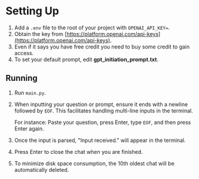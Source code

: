 # Setting Up

1. Add a `.env` file to the root of your project with `OPENAI_API_KEY=`.
2. Obtain the key from [https://platform.openai.com/api-keys](https://platform.openai.com/api-keys).
3. Even if it says you have free credit you need to buy some credit to gain access.
4. To set your default prompt, edit **gpt_initiation_prompt.txt**.

## Running

1. Run `main.py`.
2. When inputting your question or prompt, ensure it ends with a newline followed by `EOF`. This facilitates handling multi-line inputs in the terminal.

   For instance: Paste your question, press Enter, type `EOF`, and then press Enter again.

3. Once the input is parsed, "Input received." will appear in the terminal.
4. Press Enter to close the chat when you are finished.
5. To minimize disk space consumption, the 10th oldest chat will be automatically deleted.
